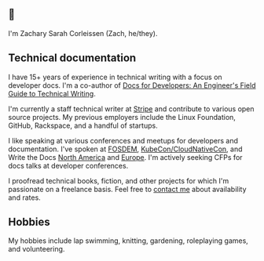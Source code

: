 ## :wave:

I'm Zachary Sarah Corleissen (Zach, he/they).

## Technical documentation

I have 15+ years of experience in technical writing with a focus on developer docs. I'm a co-author of [Docs for Developers: An Engineer's Field Guide to Technical Writing][docs-for-devs].

I'm currently a staff technical writer at [Stripe] and contribute to various open source projects. My previous employers include the Linux Foundation, GitHub, Rackspace, and a handful of startups.

I like speaking at various conferences and meetups for developers and documentation. I've spoken at [FOSDEM], [KubeCon/CloudNativeCon], and Write the Docs [North America] and [Europe]. I'm actively seeking CFPs for docs talks at developer conferences.

I proofread technical books, fiction, and other projects for which I'm passionate on a freelance basis. Feel free to [contact me](mailto:zach@corleissen.com) about availability and rates.

## Hobbies

My hobbies include lap swimming, knitting, gardening, roleplaying games, and volunteering.



[docs-for-devs]: https://link.springer.com/book/10.1007/978-1-4842-7217-6
[Stripe]: https://stripe.com/docs
[FOSDEM]: https://archive.fosdem.org/2019/schedule/event/multikuber/
[KubeCon/CloudNativeCon]: https://kccncna20.sched.com/speaker/zach_corleissen.21luzb09
[North America]: https://andrewspittle.com/2014/05/06/write-the-docs-zach-corleissen-more-than-a-reference-better-apis-through-empathy/
[Europe]: https://pyvideo.org/write-the-docs-prague-2019/zachary-sarah-corleissen-found-in-translation-lessons-from-a-year-of-open-source-localization.html
